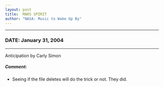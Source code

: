 ```yaml
---
layout: post
title:  MARS SPIRIT
author: "NASA: Music to Wake Up By"
---
```


----
### DATE: January 31, 2004
----
Anticipation by Carly Simon

##### Comment:
* Seeing if the file deletes will do the trick or not. They did.
